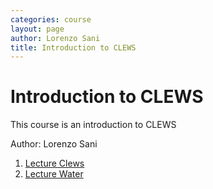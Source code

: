 ```yaml
---
categories: course
layout: page
author: Lorenzo Sani
title: Introduction to CLEWS
---
```


# Introduction to CLEWS

This course is an introduction to CLEWS

Author: Lorenzo Sani

1. [Lecture Clews]({{base.url}}/teaching_kit/lecture/Lecture_Clews.html)
1. [Lecture Water]({{base.url}}/teaching_kit/lecture/Lecture_Water.html)
